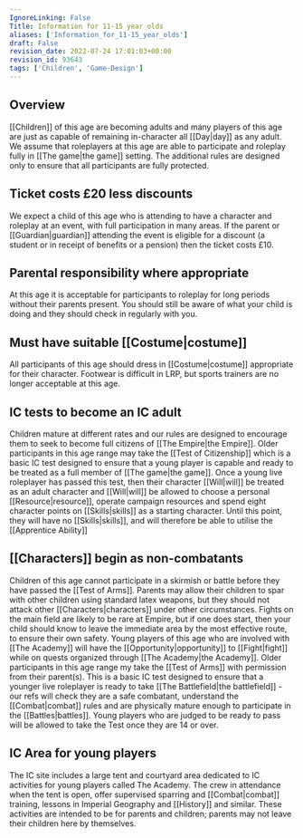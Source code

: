 ```yaml
---
IgnoreLinking: False
Title: Information for 11-15 year olds
aliases: ['Information_for_11-15_year_olds']
draft: False
revision_date: 2022-07-24 17:01:03+00:00
revision_id: 93643
tags: ['Children', 'Game-Design']
---
```


## Overview
[[Children]] of this age are becoming adults and many players of this age are just as capable of remaining in-character all [[Day|day]] as any adult. We assume that roleplayers at this age are able to participate and roleplay fully in [[The game|the game]] setting. The additional rules are designed only to ensure that all participants are fully protected.
## Ticket costs £20 less discounts
We expect a child of this age who is attending to have a character and roleplay at an event, with full participation in many areas. If the parent or [[Guardian|guardian]] attending the event is eligible for a discount (a student or in receipt of benefits or a pension) then the ticket costs £10.
## Parental responsibility where appropriate
At this age it is acceptable for participants to roleplay for long periods without their parents present. You should still be aware of what your child is doing and they should check in regularly with you.
## Must have suitable [[Costume|costume]]
All participants of this age should dress in [[Costume|costume]] appropriate for their character. Footwear is difficult in LRP, but sports trainers are no longer acceptable at this age.
## IC tests to become an IC adult
Children mature at different rates and our rules are designed to encourage them to seek to become full citizens of [[The Empire|the Empire]]. Older participants in this age range may take the [[Test of Citizenship]] which is a basic IC test designed to ensure that a young player is capable and ready to be treated as a full member of [[The game|the game]]. Once a young live roleplayer has passed this test, then their character [[Will|will]] be treated as an adult character and [[Will|will]] be allowed to choose a personal [[Resource|resource]], operate campaign resources and spend eight character points on [[Skills|skills]] as a starting character. Until this point, they will have no [[Skills|skills]], and will therefore be able to utilise the [[Apprentice Ability]]
## [[Characters]] begin as non-combatants
Children of this age cannot participate in a skirmish or battle before they have passed the [[Test of Arms]]. Parents may allow their children to spar with other children using standard latex weapons, but they should not attack other [[Characters|characters]] under other circumstances. Fights on the main field are likely to be rare at Empire, but if one does start, then your child should know to leave the immediate area by the most effective route, to ensure their own safety. Young players of this age who are involved with [[The Academy]] will have the [[Opportunity|opportunity]] to [[Fight|fight]] while on quests organized through [[The Academy|the Academy]].
Older participants in this age range my take the [[Test of Arms]] with permission from their parent(s). This is a basic IC test designed to ensure that a younger live roleplayer is ready to take [[The Battlefield|the battlefield]] - our refs will check they are a safe combatant, understand the [[Combat|combat]] rules and are physically mature enough to participate in the [[Battles|battles]]. Young players who are judged to be ready to pass will be allowed to take the Test once they are 14 or over.
## IC Area for young players
The IC site includes a large tent and courtyard area dedicated to IC activities for young players called The Academy. The crew in attendance when the tent is open, offer supervised sparring and [[Combat|combat]] training, lessons in Imperial Geography and [[History]] and similar. These activities are intended to be for parents and children; parents may not leave their children here by themselves.